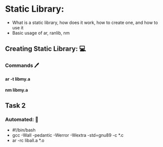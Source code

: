 # Static Library:

- What is a static library, how does it work, how to create one, and how to use it
- Basic usage of ar, ranlib, nm
## Creating Static Library: :computer:
### Commands :pen:
#### ar -t libmy.a
#### nm libmy.a 
## Task 2 
### Automated: :car:
- #!/bin/bash
- gcc -Wall -pedantic -Werror -Wextra -std=gnu89 -c *.c
- ar -rc liball.a *.o
